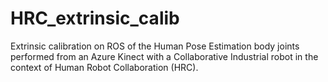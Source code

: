 # HRC_extrinsic_calib
Extrinsic calibration on ROS of the Human Pose Estimation body joints performed from an Azure Kinect with a Collaborative Industrial robot in the context of Human Robot Collaboration (HRC).
